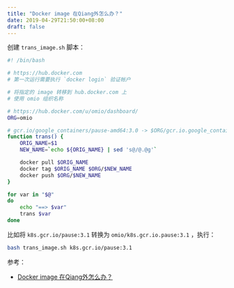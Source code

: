 ```yaml
---
title: "Docker image 在Qiang外怎么办？"
date: 2019-04-29T21:50:00+08:00
draft: false
---
```



创建 `trans_image.sh` 脚本：

```bash
#! /bin/bash

# https://hub.docker.com
# 第一次运行需要执行 `docker login` 验证帐户

# 将指定的 image 转移到 hub.docker.com 上
# 使用 omio 组织名称

# https://hub.docker.com/u/omio/dashboard/
ORG=omio

# gcr.io/google_containers/pause-amd64:3.0 -> $ORG/gcr.io.google_containers.pause-amd64:3.0
function trans() {
    ORIG_NAME=$1
    NEW_NAME=`echo ${ORIG_NAME} | sed 's@/@.@g'`

    docker pull $ORIG_NAME
    docker tag $ORIG_NAME $ORG/$NEW_NAME
    docker push $ORG/$NEW_NAME
}

for var in "$@"
do
    echo "==> $var"
    trans $var
done
```

比如将 `k8s.gcr.io/pause:3.1` 转换为 `omio/k8s.gcr.io.pause:3.1` ，执行：

```sh
bash trans_image.sh k8s.gcr.io/pause:3.1
```

参考：
- [Docker image 在Qiang外怎么办？](https://plus.ooclab.com/note/article/1386)
